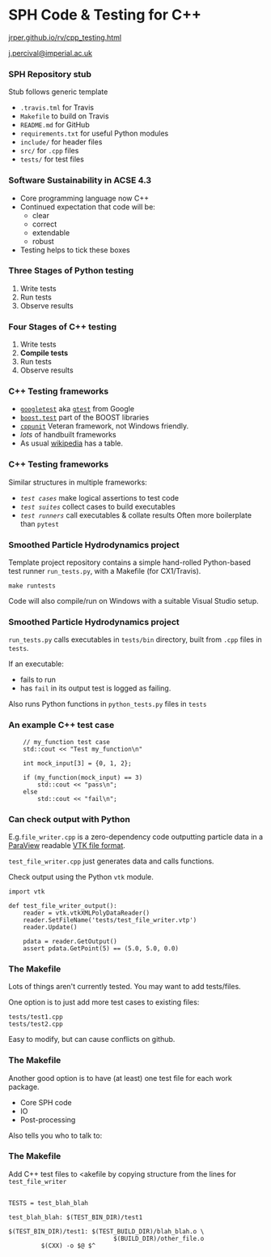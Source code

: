 # SPH Code & Testing for C++

[jrper.github.io/rv/cpp_testing.html](http://jrper.github.io/rv/cpp_testing.html)

j.percival@imperial.ac.uk



### SPH Repository stub

Stub follows generic template

- `.travis.tml` for Travis
- `Makefile` to build on Travis
- `README.md` for GitHub
- `requirements.txt` for useful Python modules
- `include/` for header files
- `src/` for `.cpp` files
- `tests/` for test files



### Software Sustainability in ACSE 4.3

- Core programming language now C++
- Continued expectation that code will be:
  * clear
  * correct
  * extendable
  * robust
- Testing helps to tick these boxes
  


### Three Stages of Python testing

 1. Write tests
 2. Run tests
 3. Observe results


### Four Stages of C++ testing

 1. Write tests
 2. __Compile tests__
 3. Run tests
 4. Observe results



### C++ Testing frameworks

 - [`googletest`](https://github.com/google/googletest) aka [`gtest`](https://github.com/google/googletest) from Google
 - [`boost.test`](https://www.boost.org/doc/libs/1_70_0_beta1/libs/test/doc/html/index.html) part of the BOOST libraries
 - [`cppunit`](http://cppunit.sourceforge.net/doc/1.8.0/) Veteran framework, not Windows friendly.
 - *lots* of handbuilt frameworks
 - As usual [wikipedia](https://en.wikipedia.org/wiki/List_of_unit_testing_frameworks#C++) has a table.


### C++ Testing frameworks

Similar structures in multiple frameworks:
 - _`test cases`_ make logical assertions to test code
 - _`test suites`_ collect cases to build executables
 - _`test runners`_ call executables & collate results
Often more boilerplate than `pytest`



### Smoothed Particle Hydrodynamics project

Template project repository contains a simple hand-rolled Python-based test runner `run_tests.py`,
with a Makefile (for CX1/Travis).

```
make runtests
```

Code will also compile/run on Windows with a suitable Visual Studio setup.


### Smoothed Particle Hydrodynamics project

`run_tests.py` calls executables in `tests/bin` directory, built from `.cpp` files in
`tests`.

If an executable:
 - fails to run
 - has `fail` in its output
 test is logged as failing.

Also runs Python functions in `python_tests.py` files in `tests`


### An example C++ test case

```
	// my_function test case
	std::cout << "Test my_function\n"

    int mock_input[3] = {0, 1, 2};

    if (my_function(mock_input) == 3)
		std::cout << "pass\n";
	else
		std::cout << "fail\n";
```


### Can check output with Python

E.g.`file_writer.cpp` is a zero-dependency code outputting particle data in a [ParaView](https://www.paraview.org/) readable [VTK file format](https://vtk.org/wp-content/uploads/2015/04/file-formats.pdf).

`test_file_writer.cpp` just generates data and calls functions.

Check output using the Python `vtk` module.


```
import vtk

def test_file_writer_output():
    reader = vtk.vtkXMLPolyDataReader()
    reader.SetFileName('tests/test_file_writer.vtp')
    reader.Update()

    pdata = reader.GetOutput()
    assert pdata.GetPoint(5) == (5.0, 5.0, 0.0)
```


### The Makefile

Lots of things aren't currently tested.
You may want to add tests/files.

One option is to just add more test cases to existing files:

```
tests/test1.cpp
tests/test2.cpp
```

Easy to modify, but can cause conflicts on github.


### The Makefile

Another good option is to have (at least) one test file for each work package.
 - Core SPH code
 - IO
 - Post-processing

Also tells you who to talk to:


### The Makefile

Add C++ test files to <akefile by copying structure from the lines for `test_file_writer`

```

TESTS = test_blah_blah

test_blah_blah: $(TEST_BIN_DIR)/test1

$(TEST_BIN_DIR)/test1: $(TEST_BUILD_DIR)/blah_blah.o \
                             $(BUILD_DIR)/other_file.o
	     $(CXX) -o $@ $^

```
